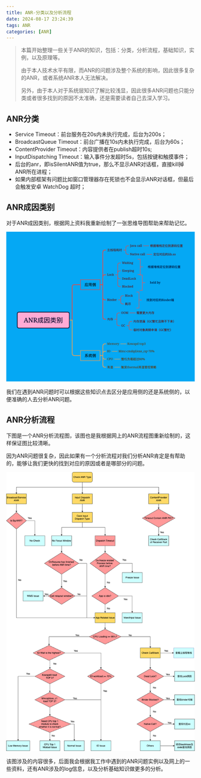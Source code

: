 ```yaml
---
title: ANR-分类以及分析流程
date: 2024-08-17 23:24:39
tags: ANR
categories: [ANR]
---
```




> 本篇开始整理一些关于ANR的知识，包括：分类，分析流程，基础知识，实例，以及原理等。
>
> 由于本人技术水平有限，而ANR的问题涉及整个系统的影响，因此很多复杂的ANR，或者系统ANR本人无法解决。
>
> 另外，由于本人对于系统层知识了解比较浅显，因此很多ANR问题也只能分类或者很多找到的原因不太准确，还是需要读者自己去深入学习。



## ANR分类

- Service Timeout：前台服务在20s内未执行完成，后台为200s；
- BroadcastQueue Timeout：前台广播在10s内未执行完成，后台为60s；
- ContentProvider Timeout：内容提供者在publish超时10s;
- InputDispatching Timeout：输入事件分发超时5s，包括按键和触摸事件；
- 后台的anr，即isSilentANR值为true，那么不显示ANR对话框，直接kill掉ANR所在进程；
- 如果内部框架有问题比如窗口管理器存在死锁也不会显示ANR对话框，但最后会触发安卓 WatchDog 超时；



## ANR成因类别

对于ANR成因类别，根据网上资料我重新绘制了一张思维导图帮助来帮助记忆。

![ANR分类](./media/01/anr-sort.png)

我们在遇到ANR问题时可以根据这些知识点去区分是应用侧的还是系统侧的，以便准确的人去分析ANR问题。



## ANR分析流程

下图是一个ANR分析流程图，该图也是我根据网上的ANR流程图重新绘制的，这样保证图比较清晰。

因为ANR问题很复杂，因此如果有一个分析流程对我们分析ANR肯定是有帮助的，能够让我们更快的找到对应的原因或者是哪部分的问题。

![ANR分类](./media/01/ANRCheckType.png)

该图涉及的内容很多，后面我会根据我工作中遇到的ANR问题实例以及网上的一些资料，还有ANR涉及的log信息，以及分析基础知识做更多的分析。
